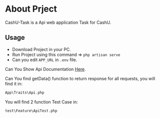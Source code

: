# About Prject

CashU-Task is a Api web application Task for CashU.

## Usage

* Download Project in your PC.
* Run Project using this command => ``` php artisan serve ```
* Can you edit `APP_URL` in `.env` file.

Can You Show Api Documentation [Here](https://documenter.getpostman.com/view/10334553/T1Dv8aCg).

Can You find getData() function to return response for all requests, you will find it in:

```php
App\Traits\Api.php
```

You will find 2 function Test Case in: 
```php
test\Feature\ApiTest.php
``` 
